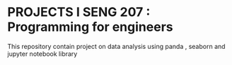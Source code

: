 # PROJECTS I SENG 207 : Programming for engineers
This repository contain project on data  analysis using panda , seaborn and jupyter notebook library 
